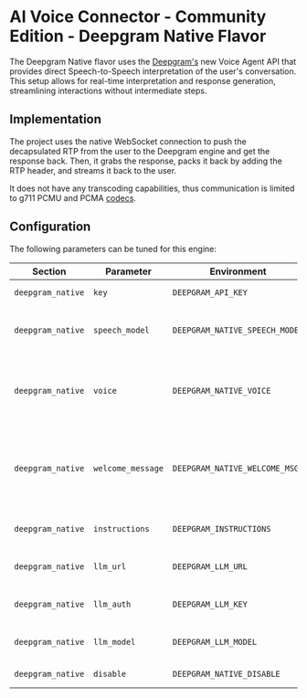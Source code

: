 # AI Voice Connector - Community Edition - Deepgram Native Flavor

The Deepgram Native flavor uses the [Deepgram's](https://deepgram.com/)
new Voice Agent API that provides direct Speech-to-Speech interpretation of
the user's conversation. This setup allows for real-time interpretation and
response generation, streamlining interactions without intermediate steps.

## Implementation

The project uses the native WebSocket connection to push the decapsulated RTP
from the user to the Deepgram engine and get the response back. Then, it grabs
the response, packs it back by adding the RTP header, and streams it back to
the user.

It does not have any transcoding capabilities, thus communication is limited
to g711 PCMU and PCMA
[codecs](https://developers.deepgram.com/docs/configure-voice-agent).

## Configuration

The following parameters can be tuned for this engine:

| Section  | Parameter    | Environment | Mandatory | Description | Default |
|----------|--------------|-------------|-----------|-------------|---------|
| `deepgram_native` | `key` | `DEEPGRAM_API_KEY`   | **yes** | [Deepgram API](https://deepgram.com/) key | not provided |
| `deepgram_native` | `speech_model` | `DEEPGRAM_NATIVE_SPEECH_MODEL` | no | [Deepgram's speech detection model](https://developers.deepgram.com/docs/models-languages-overview) | `nova-2-conversationalai` |
| `deepgram_native` | `voice` | `DEEPGRAM_NATIVE_VOICE`   | no | [Deepgram's voice](https://developers.deepgram.com/docs/tts-models) used for speaking back the response | `aura-asteria-en` |
| `deepgram_native` | `welcome_message` | `DEEPGRAM_NATIVE_WELCOME_MSG`   | no | A welcome message to be played back to the user when the call starts | `` |
| `deepgram_native` | `instructions` | `DEEPGRAM_INSTRUCTIONS` | no | Configures the LLM instructions | `` |
| `deepgram_native` | `llm_url` | `DEEPGRAM_LLM_URL` | no | Configures the LLM URL | `` |
| `deepgram_native` | `llm_auth` | `DEEPGRAM_LLM_KEY` | no | Configures the LLM API key | `` |
| `deepgram_native` | `llm_model` | `DEEPGRAM_LLM_MODEL` | no | Configures the LLM model | `` |
| `deepgram_native` | `disable` | `DEEPGRAM_NATIVE_DISABLE`   | no | Disables the flavor | false |
